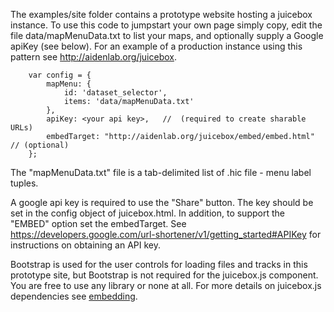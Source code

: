 The examples/site folder contains a prototype website hosting a juicebox instance.
To use this code to jumpstart your own page simply copy, edit the file
data/mapMenuData.txt to list your maps, and optionally
supply a Google apiKey (see below).  For an example of a production instance using
this pattern see http://aidenlab.org/juicebox.

        var config = {
            mapMenu: {
                id: 'dataset_selector',
                items: 'data/mapMenuData.txt'
            },
            apiKey: <your api key>,   //  (required to create sharable URLs)
            embedTarget: "http://aidenlab.org/juicebox/embed/embed.html"   // (optional)
        };

The "mapMenuData.txt" file is a tab-delimited list of .hic file - menu label tuples.

A google api key is required to use the "Share" button. The key should be set in the config object of juicebox.html.
In addition, to support the "EMBED" option set the embedTarget.  See https://developers.google.com/url-shortener/v1/getting_started#APIKey  for instructions on obtaining an API key.

Bootstrap is used for the user controls for loading files and tracks in this prototype site, but Bootstrap is not required
for the juicebox.js component.  You are free to use any library or none at all.   For more details on
juicebox.js dependencies see [embedding](embedding).
